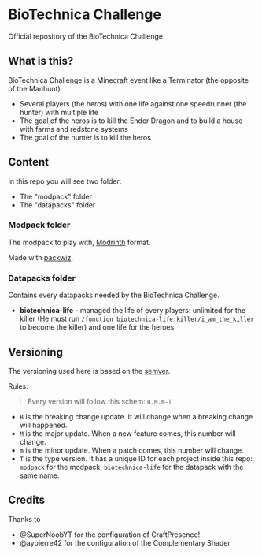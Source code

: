 # BioTechnica Challenge

Official repository of the BioTechnica Challenge.

## What is this?

BioTechnica Challenge is a Minecraft event like a Terminator (the opposite of the Manhunt).

- Several players (the heros) with one life against one speedrunner (the hunter) with multiple life
- The goal of the heros is to kill the Ender Dragon and to build a house with farms and redstone systems
- The goal of the hunter is to kill the heros

## Content

In this repo you will see two folder:

- The "modpack" folder
- The "datapacks" folder

### Modpack folder

The modpack to play with, [Modrinth](https://modrinth.com/) format.

Made with [packwiz](https://github.com/packwiz/packwiz/).

### Datapacks folder

Contains every datapacks needed by the BioTechnica Challenge.

- **biotechnica-life** - managed the life of every players: unlimited for the killer (He must run `/function biotechnica-life:killer/i_am_the_killer` to become the killer) and one life for the heroes

## Versioning

The versioning used here is based on the [semver](https://semver.org).

Rules:

> Every version will follow this schem: `B.M.m-T`

- `B` is the breaking change update. It will change when a breaking change will happened.
- `M` is the major update. When a new feature comes, this number will change.
- `m` is the minor update. When a patch comes, this number will change.
- `T` is the type version. It has a unique ID for each project inside this repo: `modpack` for the modpack, `biotechnica-life` for the datapack with the same name.

## Credits

Thanks to

- @SuperNoobYT for the configuration of CraftPresence!
- @aypierre42 for the configuration of the Complementary Shader

